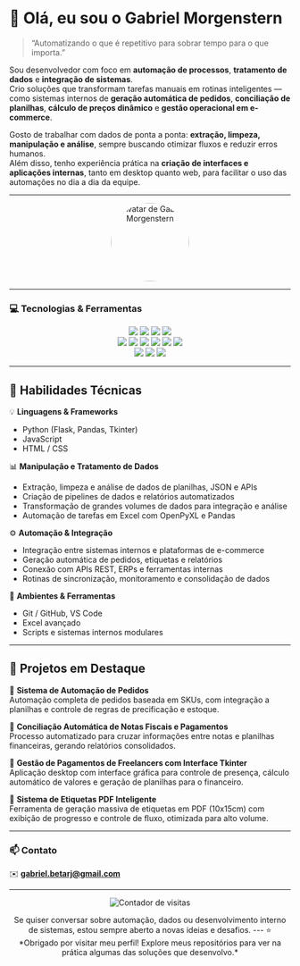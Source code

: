 # 👋 Olá, eu sou o Gabriel Morgenstern  

> “Automatizando o que é repetitivo para sobrar tempo para o que importa.”

Sou desenvolvedor com foco em **automação de processos**, **tratamento de dados** e **integração de sistemas**.  
Crio soluções que transformam tarefas manuais em rotinas inteligentes — como sistemas internos de **geração automática de pedidos**, **conciliação de planilhas**, **cálculo de preços dinâmico** e **gestão operacional em e-commerce**.

Gosto de trabalhar com dados de ponta a ponta: **extração, limpeza, manipulação e análise**, sempre buscando otimizar fluxos e reduzir erros humanos.  
Além disso, tenho experiência prática na **criação de interfaces e aplicações internas**, tanto em desktop quanto web, para facilitar o uso das automações no dia a dia da equipe.

---

<p align="center">
  <img src="https://github.com/gabrielmorgenstern.png" width="140" style="border-radius: 50%" alt="Avatar de Gabriel Morgenstern">
</p>

---

### 💻 Tecnologias & Ferramentas

<p align="center">
  <!-- Linguagens -->
  <img src="https://img.shields.io/badge/Python-3776AB?style=for-the-badge&logo=python&logoColor=white" />
  <img src="https://img.shields.io/badge/JavaScript-F7DF1E?style=for-the-badge&logo=javascript&logoColor=black" />
  <img src="https://img.shields.io/badge/HTML5-E34F26?style=for-the-badge&logo=html5&logoColor=white" />
  <img src="https://img.shields.io/badge/CSS3-1572B6?style=for-the-badge&logo=css3&logoColor=white" />
  <br>
  <!-- Frameworks & Libs -->
  <img src="https://img.shields.io/badge/Flask-000000?style=for-the-badge&logo=flask&logoColor=white" />
  <img src="https://img.shields.io/badge/Pandas-150458?style=for-the-badge&logo=pandas&logoColor=white" />
  <img src="https://img.shields.io/badge/Tkinter-FFDA44?style=for-the-badge&logo=python&logoColor=black" />
  <img src="https://img.shields.io/badge/Selenium-43B02A?style=for-the-badge&logo=selenium&logoColor=white" />
  <img src="https://img.shields.io/badge/OpenPyXL-1C5D99?style=for-the-badge&logo=microsoft-excel&logoColor=white" />
  <img src="https://img.shields.io/badge/ReportLab-FF6F00?style=for-the-badge&logo=adobeacrobatreader&logoColor=white" />
  <br>
  <!-- Integrações -->
  <img src="https://img.shields.io/badge/Tiny%20ERP-005EB8?style=for-the-badge" />
  <img src="https://img.shields.io/badge/Bling-FFD700?style=for-the-badge" />
  <img src="https://img.shields.io/badge/E--commerce%20(Automação%20%26%20Integrações)-4CAF50?style=for-the-badge" />
</p>

---

## 🧠 Habilidades Técnicas

💡 **Linguagens & Frameworks**  
- Python (Flask, Pandas, Tkinter)  
- JavaScript  
- HTML / CSS  

📊 **Manipulação e Tratamento de Dados**  
- Extração, limpeza e análise de dados de planilhas, JSON e APIs  
- Criação de pipelines de dados e relatórios automatizados  
- Transformação de grandes volumes de dados para integração e análise  
- Automação de tarefas em Excel com OpenPyXL e Pandas  

⚙️ **Automação & Integração**  
- Integração entre sistemas internos e plataformas de e-commerce  
- Geração automática de pedidos, etiquetas e relatórios  
- Conexão com APIs REST, ERPs e ferramentas internas  
- Rotinas de sincronização, monitoramento e consolidação de dados  

💼 **Ambientes & Ferramentas**  
- Git / GitHub, VS Code  
- Excel avançado  
- Scripts e sistemas internos modulares  

---

## 🚀 Projetos em Destaque

🔹 **Sistema de Automação de Pedidos**  
Automação completa de pedidos baseada em SKUs, com integração a planilhas e controle de regras de precificação e estoque.  

🔹 **Conciliação Automática de Notas Fiscais e Pagamentos**  
Processo automatizado para cruzar informações entre notas e planilhas financeiras, gerando relatórios consolidados.  

🔹 **Gestão de Pagamentos de Freelancers com Interface Tkinter**  
Aplicação desktop com interface gráfica para controle de presença, cálculo automático de valores e geração de planilhas para o financeiro.  

🔹 **Sistema de Etiquetas PDF Inteligente**  
Ferramenta de geração massiva de etiquetas em PDF (10x15cm) com exibição de progresso e controle de fluxo, otimizada para alto volume.

---

### 📫 Contato

✉️ **gabriel.betarj@gmail.com**

---

<p align="center">
  <img src="https://komarev.com/ghpvc/?username=gabrielmorgenstern&color=blue&style=for-the-badge" alt="Contador de visitas" />
</p>

<p align="center">
  Se quiser conversar sobre automação, dados ou desenvolvimento interno de sistemas, estou sempre aberto a novas ideias e desafios.
---
⭐ *Obrigado por visitar meu perfil! Explore meus repositórios para ver na prática algumas das soluções que desenvolvo.*  
</p>
